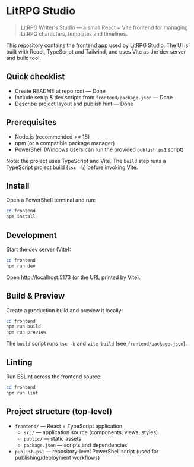 # LitRPG Studio

> LitRPG Writer's Studio — a small React + Vite frontend for managing LitRPG characters, templates and timelines.

This repository contains the frontend app used by LitRPG Studio. The UI is built with React, TypeScript and Tailwind, and uses Vite as the dev server and build tool.

## Quick checklist
- Create README at repo root — Done
- Include setup & dev scripts from `frontend/package.json` — Done
- Describe project layout and publish hint — Done

## Prerequisites
- Node.js (recommended >= 18)
- npm (or a compatible package manager)
- PowerShell (Windows users can run the provided `publish.ps1` script)

Note: the project uses TypeScript and Vite. The `build` step runs a TypeScript project build (`tsc -b`) before invoking Vite.

## Install
Open a PowerShell terminal and run:

```powershell
cd frontend
npm install
```

## Development
Start the dev server (Vite):

```powershell
cd frontend
npm run dev
```

Open http://localhost:5173 (or the URL printed by Vite).

## Build & Preview
Create a production build and preview it locally:

```powershell
cd frontend
npm run build
npm run preview
```

The `build` script runs `tsc -b` and `vite build` (see `frontend/package.json`).

## Linting
Run ESLint across the frontend source:

```powershell
cd frontend
npm run lint
```

## Project structure (top-level)
- `frontend/` — React + TypeScript application
  - `src/` — application source (components, views, styles)
  - `public/` — static assets
  - `package.json` — scripts and dependencies
- `publish.ps1` — repository-level PowerShell script (used for publishing/deployment workflows)
